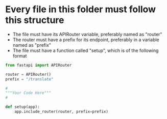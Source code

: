 # Every file in this folder must follow this structure
- The file must have its APIRouter variable, preferably named as "router"
- The router must have a prefix for its endpoint, preferably in a variable named as "prefix"
- The file must have a function called "setup", which is of the following format
```python
from fastapi import APIRouter

router = APIRouter()
prefix = "/translate"

#
"""Your Code Here"""
#

def setup(app):
    app.include_router(router, prefix=prefix)
```
